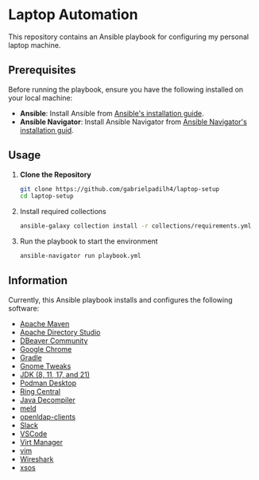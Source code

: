 # Laptop Automation

This repository contains an Ansible playbook for configuring my personal laptop machine.

## Prerequisites

Before running the playbook, ensure you have the following installed on your local machine:

- **Ansible**: Install Ansible from [Ansible's installation guide](https://docs.ansible.com/ansible/latest/installation_guide/index.html).
- **Ansible Navigator**: Install Ansible Navigator from [Ansible Navigator's installation guid](https://ansible.readthedocs.io/projects/navigator/installation).

## Usage

1. **Clone the Repository**
   ```sh
   git clone https://github.com/gabrielpadilh4/laptop-setup
   cd laptop-setup
   ```

2. Install required collections
   ```sh
   ansible-galaxy collection install -r collections/requirements.yml
   ```

3. Run the playbook to start the environment
   ```sh
   ansible-navigator run playbook.yml 
   ```


## Information

Currently, this Ansible playbook installs and configures the following software:
- [Apache Maven](https://maven.apache.org/)
- [Apache Directory Studio](https://directory.apache.org/studio/)
- [DBeaver Community](https://dbeaver.io/)
- [Google Chrome](https://www.google.pt/intl/en_us/chrome/)
- [Gradle](https://gradle.org/)
- [Gnome Tweaks](https://gitlab.gnome.org/GNOME/gnome-tweaks)
- [JDK (8, 11, 17, and 21)](https://openjdk.org/)
- [Podman Desktop](https://podman-desktop.io/)
- [Ring Central](https://www.ringcentral.com/apps/linux-phone)
- [Java Decompiler](https://java-decompiler.github.io/)
- [meld](https://meldmerge.org/)
- [openldap-clients](https://packages.fedoraproject.org/pkgs/openldap/openldap-clients/)
- [Slack](https://slack.com/)
- [VSCode](https://code.visualstudio.com/)
- [Virt Manager](https://virt-manager.org/)
- [vim](https://www.vim.org/)
- [Wireshark](https://www.wireshark.org/)
- [xsos](https://github.com/ryran/xsos)